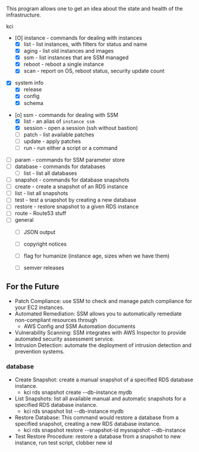 
This program allows one to get an idea about the state and health of the
infrastructure.


kci

- [O] instance - commands for dealing with instances
  - [X] list - list instances, with filters for status and name
  - [X] aging - list old instances and images
  - [X] ssm - list instances that are SSM managed
  - [X] reboot - reboot a single instance
  - [X] scan - report on OS, reboot status, security update count
- [X] system info
  - [X] release
  - [X] config
  - [X] schema
- [o] ssm - commands for dealing with SSM
  - [X] list - an alias of `instance ssm`
  - [X] session - open a session (ssh without bastion)
  - [ ] patch - list available patches
  - [ ] update - apply patches
  - [ ] run - run either a script or a command
- [ ] param - commands for SSM parameter store 
- [ ] database - commands for databases
  - [ ] list - list all databases
- [ ] snapshot - commands for database snapshots
 - [ ] create - create a snapshot of an RDS instance
 - [ ] list - list all snapshots
 - [ ] test - test a snapshot by creating a new database
 - [ ] restore - restore snapshot to a given RDS instance
- [ ] route - Route53 stuff
- [ ] general
  - [ ] JSON output
  - [ ] copyright notices
  - [ ] flag for humanize (instance age, sizes when we have them)
  - [ ] semver releases


## For the Future

- Patch Compliance: use SSM to check and manage patch compliance for your EC2 instances. 
- Automated Remediation: SSM allows you to automatically remediate non-compliant resources through 
  - AWS Config and SSM Automation documents
- Vulnerability Scanning: SSM integrates with AWS Inspector to provide automated security assessment service. 
- Intrusion Detection: automate the deployment of intrusion detection and prevention systems. 


### database

- Create Snapshot: create a manual snapshot of a specified RDS database instance.
  - kci rds snapshot create --db-instance mydb
- List Snapshots: list all available manual and automatic snapshots for a specified RDS database instance.
  - kci rds snapshot list --db-instance mydb
- Restore Database: This command would restore a database from a specified snapshot, creating a new RDS database instance.
  - kci rds snapshot restore --snapshot-id mysnapshot --db-instance
- Test Restore Procedure: restore a database from a snapshot to new instance, run test script, clobber new id


